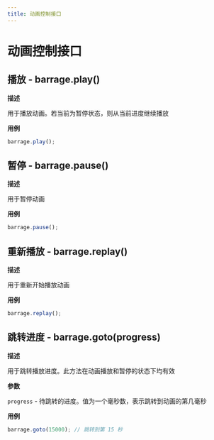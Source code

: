 ```yaml
---
title: 动画控制接口
---
```


# 动画控制接口

## 播放 - barrage.play()

**描述**

用于播放动画。若当前为暂停状态，则从当前进度继续播放

**用例**

```js
barrage.play();
```

## 暂停 - barrage.pause()

**描述**

用于暂停动画

**用例**

```js
barrage.pause();
```

## 重新播放 - barrage.replay()

**描述**

用于重新开始播放动画

**用例**

```js
barrage.replay();
```

## 跳转进度 - barrage.goto(progress)

**描述**

用于跳转播放进度。此方法在动画播放和暂停的状态下均有效

**参数**

`progress` - 待跳转的进度。值为一个毫秒数，表示跳转到动画的第几毫秒

**用例**

```js
barrage.goto(15000); // 跳转到第 15 秒
```